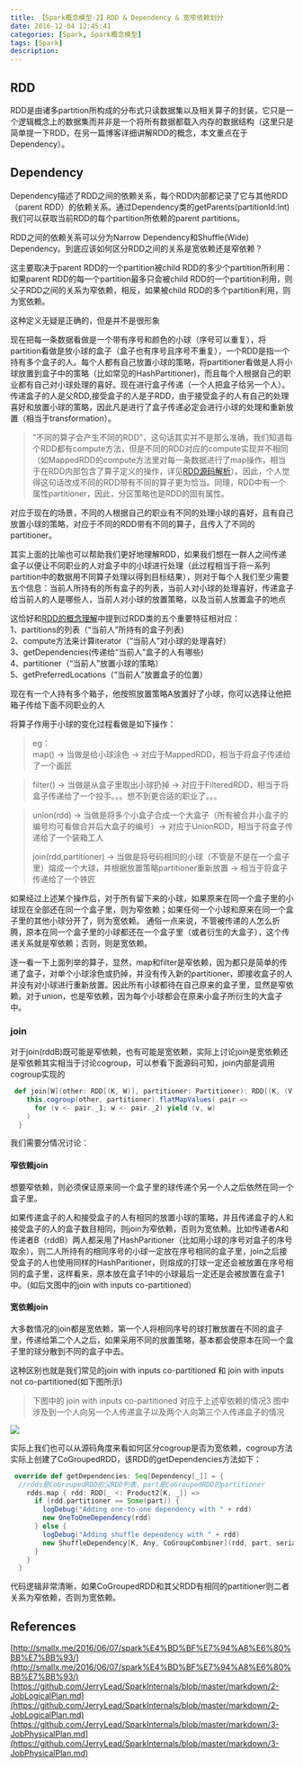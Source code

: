 ```yaml
---
title: 【Spark概念模型-2】RDD & Dependency & 宽窄依赖划分
date: 2016-12-04 12:45:41
categories: [Spark, Spark概念模型]
tags: [Spark]
description:
---
```


## RDD

RDD是由诸多partition所构成的分布式只读数据集以及相关算子的封装，它只是一个逻辑概念上的数据集而并非是一个将所有数据都载入内存的数据结构（这里只是简单提一下RDD，在另一篇博客详细讲解RDD的概念，本文重点在于Dependency）。

## Dependency

Dependency描述了RDD之间的依赖关系，每个RDD内部都记录了它与其他RDD（parent RDD）的依赖关系。通过Dependency类的getParents(partitionId:Int)我们可以获取当前RDD的每个partition所依赖的parent partitions。

<!-- more -->

RDD之间的依赖关系可以分为Narrow Dependency和Shuffle(Wide) Dependency。到底应该如何区分RDD之间的关系是宽依赖还是窄依赖？

这主要取决于parent RDD的一个partition被child RDD的多少个partition所利用：如果parent RDD的每一个partition最多只会被child RDD的一个partition利用，则父子RDD之间的关系为窄依赖，相反，如果被child RDD的多个partition利用，则为宽依赖。

这种定义无疑是正确的，但是并不是很形象

现在把每一条数据看做是一个带有序号和颜色的小球（序号可以重复），将partition看做是放小球的盒子（盒子也有序号且序号不重复），一个RDD是指一个持有多个盒子的人。每个人都有自己放置小球的策略，将partitioner看做是人将小球放置到盒子中的策略（比如常见的HashPartitioner)，而且每个人根据自己的职业都有自己对小球处理的喜好。现在进行盒子传递（一个人把盒子给另一个人）。传递盒子的人是父RDD,接受盒子的人是子RDD，由于接受盒子的人有自己的处理喜好和放置小球的策略，因此凡是进行了盒子传递必定会进行小球的处理和重新放置（相当于transformation）。

> "不同的算子会产生不同的RDD"，这句话其实并不是那么准确，我们知道每个RDD都有compute方法，但是不同的RDD对应的compute实现并不相同（如MappedRDD的compute方法里对每一条数据进行了map操作，相当于在RDD内部包含了算子定义的操作，详见[RDD源码解析](../Spark源码分析/RDD源码解析)）。因此，个人觉得这句话改成不同的RDD带有不同的算子更为恰当。同理，RDD中有一个属性partitioner，因此，分区策略也是RDD的固有属性。

对应于现在的场景，不同的人根据自己的职业有不同的处理小球的喜好，且有自己放置小球的策略，对应于不同的RDD带有不同的算子，且传入了不同的partitioner。

其实上面的比喻也可以帮助我们更好地理解RDD，如果我们想在一群人之间传递盒子以便让不同职业的人对盒子中的小球进行处理（此过程相当于将一系列partition中的数据用不同算子处理以得到目标结果），则对于每个人我们至少需要五个信息：当前人所持有的所有盒子的列表，当前人对小球的处理喜好，传递盒子给当前人的人是哪些人，当前人对小球的放置策略，以及当前人放置盒子的地点  

这恰好和[RDD的概念理解](./RDD的概念理解)中提到过RDD类的五个重要特征相对应：  
1、partitions的列表（“当前人”所持有的盒子列表)  
2、compute方法来计算iterator（“当前人”对小球的处理喜好）  
3、getDependencies(传递给“当前人”盒子的人有哪些)  
4、partitioner（“当前人”放置小球的策略）  
5、getPreferredLocations（“当前人”放置盒子的位置）

现在有一个人持有多个箱子，他按照放置策略A放置好了小球，你可以选择让他把箱子传给下面不同职业的人

将算子作用于小球的变化过程看做是如下操作：  

> eg：  
> map() -> 当做是给小球涂色 -> 对应于MappedRDD，相当于将盒子传递给了一个画匠  

> filter() -> 当做是从盒子里取出小球扔掉  -> 对应于FilteredRDD，相当于将盒子传递给了一个投手。。。想不到更合适的职业了。。。 

> union(rdd) -> 当做是将多个小盒子合成一个大盒子（所有被合并小盒子的编号均可看做合并后大盒子的编号）-> 对应于UnionRDD，相当于将盒子传递给了一个装箱工人 
>
> join(rdd,partitioner) -> 当做是将号码相同的小球（不管是不是在一个盒子里）熔成一个大球，并根据放置策略partitioner重新放置 -> 相当于将盒子传递给了一个铁匠 

如果经过上述某个操作后，对于所有留下来的小球，如果原来在同一个盒子里的小球现在全部还在同一个盒子里，则为窄依赖；如果任何一个小球和原来在同一个盒子里的其他小球分开了，则为宽依赖。 通俗一点来说，不管被传递的人怎么折腾，原本在同一个盒子里的小球都还在一个盒子里（或者衍生的大盒子），这个传递关系就是窄依赖；否则，则是宽依赖。  

逐一看一下上面列举的算子，显然，map和filter是窄依赖，因为都只是简单的传递了盒子，对单个小球涂色或扔掉，并没有传入新的partitioner，即接收盒子的人并没有对小球进行重新放置。因此所有小球都待在自己原来的盒子里，显然是窄依赖。对于union，也是窄依赖，因为每个小球都会在原来小盒子所衍生的大盒子中。

### join

对于join(rddB)既可能是窄依赖，也有可能是宽依赖，实际上讨论join是宽依赖还是窄依赖其实相当于讨论cogroup，可以参看下面源码可知，join内部是调用cogroup实现的

```scala
 def join[W](other: RDD[(K, W)], partitioner: Partitioner): RDD[(K, (V, W))] = {
    this.cogroup(other, partitioner).flatMapValues( pair =>
      for (v <- pair._1; w <- pair._2) yield (v, w)
    )
  }
```

我们需要分情况讨论：  

#### 窄依赖join

想要窄依赖，则必须保证原来同一个盒子里的球传递个另一个人之后依然在同一个盒子里。

如果传递盒子的人和接受盒子的人有相同的放置小球的策略，并且传递盒子的人和接受盒子的人的盒子数目相同，则join为窄依赖，否则为宽依赖。比如传递者A和传递者B（rddB）两人都采用了HashParitioner（比如用小球的序号对盒子的序号取余），则二人所持有的相同序号的小球一定放在序号相同的盒子里，join之后接受盒子的人也使用同样的HashParitioner，则熔成的打球一定还会被放置在序号相同的盒子里，这样看来，原本放在盒子1中的小球最后一定还是会被放置在盒子1中。（如后文图中的join with inputs co-partitioned）

#### 宽依赖join

大多数情况的join都是宽依赖，第一个人将相同序号的球打散放置在不同的盒子里，传递给第二个人之后，如果采用不同的放置策略，基本都会使原本在同一个盒子里的球分散到不同的盒子中去。

这种区别也就是我们常见的join with inputs co-partitioned 和 join with inputs not co-partitioned(如下图所示)

> 下图中的 join with inputs co-partitioned 对应于上述窄依赖的情况3
> 图中涉及到一个人向另一个人传递盒子以及两个人向第三个人传递盒子的情况

![](http://ojnnon64z.bkt.clouddn.com/【Spark概念模型-2】RDD%20&%20Dependency%20&%20宽窄依赖划分.png)

实际上我们也可以从源码角度来看如何区分cogroup是否为宽依赖，cogroup方法实际上创建了CoGroupedRDD，该RDD的getDependencies方法如下：

```scala
 override def getDependencies: Seq[Dependency[_]] = {
  //rdds是CoGroupedRDD的父RDD列表，part是CoGroupedRDD的partitioner
    rdds.map { rdd: RDD[_ <: Product2[K, _]] =>
      if (rdd.partitioner == Some(part)) {
        logDebug("Adding one-to-one dependency with " + rdd)
        new OneToOneDependency(rdd)
      } else {
        logDebug("Adding shuffle dependency with " + rdd)
        new ShuffleDependency[K, Any, CoGroupCombiner](rdd, part, serializer)
      }
    }
  }
```



代码逻辑非常清晰，如果CoGroupedRDD和其父RDD有相同的partitioner则二者关系为窄依赖，否则为宽依赖。

## References

[http://smallx.me/2016/06/07/spark%E4%BD%BF%E7%94%A8%E6%80%BB%E7%BB%93/](http://smallx.me/2016/06/07/spark%E4%BD%BF%E7%94%A8%E6%80%BB%E7%BB%93/)  [https://github.com/JerryLead/SparkInternals/blob/master/markdown/2-JobLogicalPlan.md](https://github.com/JerryLead/SparkInternals/blob/master/markdown/2-JobLogicalPlan.md)  [https://github.com/JerryLead/SparkInternals/blob/master/markdown/3-JobPhysicalPlan.md](https://github.com/JerryLead/SparkInternals/blob/master/markdown/3-JobPhysicalPlan.md)
